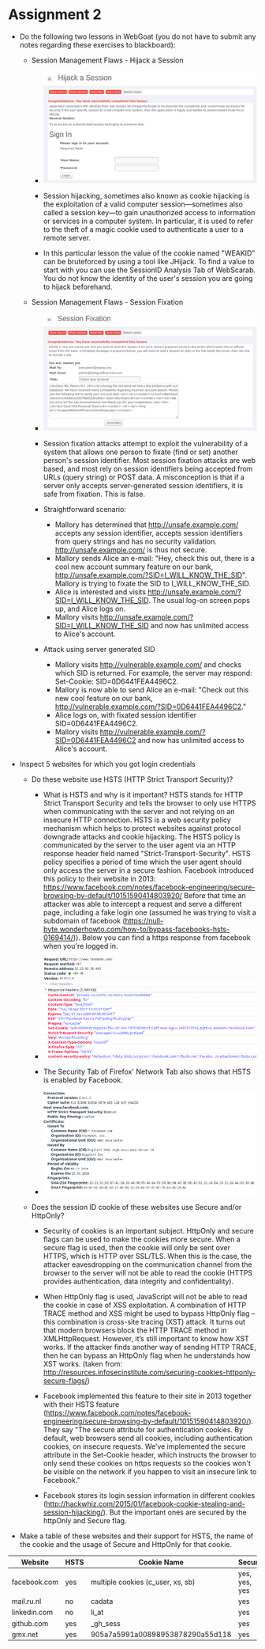 # Assignment 2

* Do the following two lessons in WebGoat (you do not have to submit any notes regarding these exercises to blackboard):

	* Session Management Flaws - Hijack a Session

		* ![HijackASession](img/hijack_a_session_screen.PNG)

		*  Session hijacking, sometimes also known as cookie hijacking is the exploitation of a valid computer session—sometimes also called a session key—to gain unauthorized access to information or services in a computer system. In particular, it is used to refer to the theft of a magic cookie used to authenticate a user to a remote server.

		* In this particular lesson the value of the cookie named "WEAKID" can be bruteforced by using a tool like JHijack. To find a value to start with you can use the SessionID Analysis Tab of WebScarab. You do not know the identity of the user's session you are going to hijack beforehand.

	* Session Management Flaws - Session Fixation

		* ![SessionFixation](img/session_fixation_screen.PNG)

		* Session fixation attacks attempt to exploit the vulnerability of a system that allows one person to fixate (find or set) another person's session identifier. Most session fixation attacks are web based, and most rely on session identifiers being accepted from URLs (query string) or POST data. A misconception is that if a server only accepts server-generated session identifiers, it is safe from fixation. This is false.

		* Straightforward scenario:
			* Mallory has determined that http://unsafe.example.com/ accepts any session identifier, accepts session identifiers from query strings and has no security validation. http://unsafe.example.com/ is thus not secure.
			* Mallory sends Alice an e-mail: "Hey, check this out, there is a cool new account summary feature on our bank, http://unsafe.example.com/?SID=I_WILL_KNOW_THE_SID". Mallory is trying to fixate the SID to I_WILL_KNOW_THE_SID.
			* Alice is interested and visits http://unsafe.example.com/?SID=I_WILL_KNOW_THE_SID. The usual log-on screen pops up, and Alice logs on.
			* Mallory visits http://unsafe.example.com/?SID=I_WILL_KNOW_THE_SID and now has unlimited access to Alice's account.

		* Attack using server generated SID
			* Mallory visits http://vulnerable.example.com/ and checks which SID is returned. For example, the server may respond: Set-Cookie: SID=0D6441FEA4496C2.
			* Mallory is now able to send Alice an e-mail: "Check out this new cool feature on our bank, http://vulnerable.example.com/?SID=0D6441FEA4496C2."
			* Alice logs on, with fixated session identifier SID=0D6441FEA4496C2.
			* Mallory visits http://vulnerable.example.com/?SID=0D6441FEA4496C2 and now has unlimited access to Alice's account.

* Inspect 5 websites for which you got login credentials

	* Do these website use HSTS (HTTP Strict Transport Security)?
		* What is HSTS and why is it important? HSTS stands for HTTP Strict Transport Security and tells the browser to only use HTTPS when communicating with the server and not relying on an insecure HTTP connection. HSTS is a web security policy mechanism which helps to protect websites against protocol downgrade attacks and cookie hijacking. The HSTS policy is communicated by the server to the user agent via an HTTP response header field named "Strict-Transport-Security". HSTS policy specifies a period of time which the user agent should only access the server in a secure fashion. Facebook introduced this policy to their website in 2013: https://www.facebook.com/notes/facebook-engineering/secure-browsing-by-default/10151590414803920/ Before that time an attacker was able to intercept a request and serve a different page, including a fake login one (assumed he was trying to visit a subdomain of facebook (https://null-byte.wonderhowto.com/how-to/bypass-facebooks-hsts-0169414/)). Below you can find a https response from facebook when you're logged in.

		* ![FacebookHSTS](img/facebook_hsts.PNG)

		* The Security Tab of Firefox' Network Tab also shows that HSTS is enabled by Facebook.

		* ![FacebookSecurity](img/facebook_security.PNG)

	* Does the session ID cookie of these websites use Secure and/or HttpOnly?

		* Security of cookies is an important subject. HttpOnly and secure flags can be used to make the cookies more secure. When a secure flag is used, then the cookie will only be sent over HTTPS, which is HTTP over SSL/TLS. When this is the case, the attacker eavesdropping on the communication channel from the browser to the server will not be able to read the cookie (HTTPS provides authentication, data integrity and confidentiality). 

		* When HttpOnly flag is used, JavaScript will not be able to read the cookie in case of XSS exploitation. A combination of HTTP TRACE method and XSS might be used to bypass HttpOnly flag – this combination is cross-site tracing (XST) attack. It turns out that modern browsers block the HTTP TRACE method in XMLHttpRequest. However, it’s still important to know how XST works. If the attacker finds another way of sending HTTP TRACE, then he can bypass an HttpOnly flag when he understands how XST works. (taken from: http://resources.infosecinstitute.com/securing-cookies-httponly-secure-flags/)

		* Facebook implemented this feature to their site in 2013 together with their HSTS feature (https://www.facebook.com/notes/facebook-engineering/secure-browsing-by-default/10151590414803920/). They say "The secure attribute for authentication cookies. By default, web browsers send all cookies, including authentication cookies, on insecure requests. We’ve implemented the secure attribute in the Set-Cookie header, which instructs the browser to only send these cookies on https requests so the cookies won't be visible on the network if you happen to visit an insecure link to Facebook."
		
		* Facebook stores its login session information in different cookies (http://hackwhiz.com/2015/01/facebook-cookie-stealing-and-session-hijacking/). But the important ones are secured by the httpOnly and Secure flag.

* Make a table of these websites and their support for HSTS, the name of the cookie and the usage of Secure and HttpOnly for that cookie.

| **Website**  | **HSTS**  | **Cookie Name**  | **Secure**  | **HttpOnly** |
|---|---|---|---|---|
| facebook.com  |  yes | multiple cookies (c_user, xs, sb)  | yes, yes, yes  | no, yes, yes  |
| mail.ru.nl  | no  | cadata  | yes  | yes  |
| linkedin.com  | no  | li_at  | yes  | yes  |
| github.com  | yes  | _gh_sess  | yes  | yes  |
| gmx.net  | yes  | 905a7a5991a00898953878290a55d118  | yes  | yes  |	




	